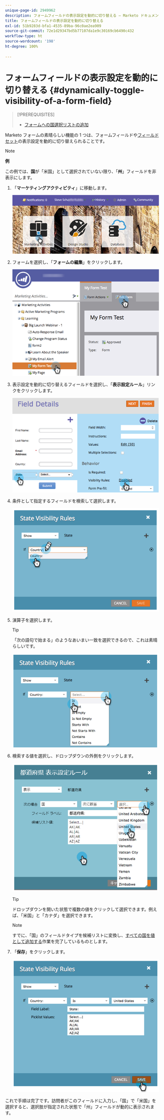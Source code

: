 ```yaml
---
unique-page-id: 2949962
description: フォームフィールドの表示設定を動的に切り替える — Marketo ドキュメント — 製品ドキュメント
title: フォームフィールドの表示設定を動的に切り替える
exl-id: 51b9283d-bfa1-4535-89ba-96c0ae2ea909
source-git-commit: 72e1d29347bd5b77107da1e9c30169cb6490c432
workflow-type: ht
source-wordcount: '198'
ht-degree: 100%

---
```


# フォームフィールドの表示設定を動的に切り替える {#dynamically-toggle-visibility-of-a-form-field}

>[!PREREQUISITES]
>
>* [フォームへの国選択リストの追加](/help/marketo/product-docs/demand-generation/forms/form-actions/add-a-country-picklist-to-your-form.md)


Marketo フォームの素晴らしい機能の 1 つは、フォームフィールドや[フィールドセット](/help/marketo/product-docs/demand-generation/forms/form-fields/add-a-fieldset-to-a-form.md)の表示設定を動的に切り替えられることです。

>[!NOTE]
>
>**例**
>
>この例では、**国**&#x200B;が「米国」として選択されていない限り、「**州**」フィールドを非表示にします。

1. 「**マーケティングアクティビティ**」に移動します。

   ![](assets/login-marketing-activities-8.png)

1. フォームを選択し、「**フォームの編集**」をクリックします。

   ![](assets/editform-1.png)

1. 表示設定を動的に切り替えるフィールドを選択し、「**表示設定ルール**」リンクをクリックします。

   ![](assets/image2014-9-15-15-3a16-3a0.png)

1. 条件として指定するフィールドを検索して選択します。

   ![](assets/image2014-9-15-15-3a16-3a12.png)

1. 演算子を選択します。

   >[!TIP]
   >
   >「次の語句で始まる」のようなあいまい一致を選択できるので、これは素晴らしいです。

   ![](assets/image2014-9-15-15-3a16-3a50.png)

1. 検索する値を選択し、ドロップダウンの外側をクリックします。

   ![](assets/image2014-9-15-15-3a17-3a4.png)

   >[!TIP]
   >
   >ドロップダウンを開いた状態で複数の値をクリックして選択できます。例えば、「米国」と「カナダ」を選択できます。

   >[!NOTE]
   >
   >すでに、「国」のフィールドタイプを候補リストに変換し、[すべての国を値として追加する](/help/marketo/product-docs/demand-generation/forms/form-actions/add-a-country-picklist-to-your-form.md)作業を完了しているものとします。

1. 「**保存**」をクリックします。

   ![](assets/image2014-9-15-15-3a18-3a15.png)

これで手順は完了です。訪問者がこのフィールドに入力し、「国」で「米国」を選択すると、選択肢が指定された状態で「州」フィールドが動的に表示されます。
